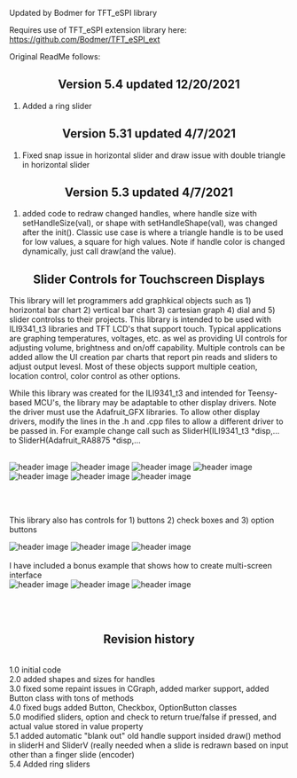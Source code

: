 Updated by Bodmer for TFT_eSPI library

Requires use of TFT_eSPI extension library here:
https://github.com/Bodmer/TFT_eSPI_ext

Original ReadMe follows:

<b><h2><center>Version 5.4 updated 12/20/2021</center></h1></b>
1. Added a ring slider


<b><h2><center>Version 5.31	updated 4/7/2021</center></h1></b>
1. Fixed snap issue in horizontal slider and draw issue with double triangle in horizontal slider


<b><h2><center>Version 5.3 updated 4/7/2021</center></h1></b>
1. added code to redraw changed handles, where handle size with setHandleSize(val), or shape with setHandleShape(val), was changed after the init(). Classic use case is where a triangle handle is to be used for low values, a square for high values. Note if handle color is changed dynamically, just call draw(and the value).

<b><h2><center>Slider Controls for Touchscreen Displays</center></h1></b>

This library will let programmers add graphkical objects such as 1) horizontal bar chart 2) vertical bar chart 3) cartesian graph 4) dial and 5) slider controlss to their projects. This library is intended to be used with ILI9341_t3 libraries and TFT LCD's that support touch. Typical applications are graphing temperatures, voltages, etc. as wel as providing UI controls for adjusting volume, brightness and on/off capability. Multiple controls can be added allow the UI creation par charts that report pin reads and sliders to adjust output levesl. Most of these objects support multiple ceation, location control, color control as other options. 

While this library was created for the ILI9341_t3 and intended for Teensy-based MCU's, the library may be adaptable to other display drivers. Note the driver must use the Adafruit_GFX libraries. To allow other display drivers, modify the lines in the .h and .cpp files to allow a different driver to be passed in. For example change call such as SliderH(ILI9341_t3 *disp,... to SliderH(Adafruit_RA8875 *disp,...
<br>
<br>

![header image](https://raw.github.com/Bodmer/ILI9341_t3_controls/master/jpg/BarChartH.jpg)
![header image](https://raw.github.com/Bodmer/ILI9341_t3_controls/master/jpg/BarChartV.jpg)
![header image](https://raw.github.com/Bodmer/ILI9341_t3_controls/master/jpg/CGraph.jpg)
![header image](https://raw.github.com/Bodmer/ILI9341_t3_controls/master/jpg/Dial.jpg)
![header image](https://raw.github.com/Bodmer/ILI9341_t3_controls/master/jpg/Equalizer.jpg)
![header image](https://raw.github.com/Bodmer/ILI9341_t3_controls/master/jpg/ColorPicker.jpg)
![header image](https://raw.github.com/Bodmer/ILI9341_t3_controls/master/jpg/RingSliders.jpg)

<br>
<br>

This library also has controls for 1) buttons 2) check boxes and 3) option buttons

![header image](https://raw.github.com/Bodmer/ILI9341_t3_controls/master/jpg/Button.jpg)
![header image](https://raw.github.com/Bodmer/ILI9341_t3_controls/master/jpg/Checkbox.jpg)
![header image](https://raw.github.com/Bodmer/ILI9341_t3_controls/master/jpg/OptionButton.jpg)
<br>
<br>
I have included a bonus example that shows how to create multi-screen interface
<br>
![header image](https://raw.github.com/Bodmer/ILI9341_t3_controls/master/jpg/MultiSceen.jpg)
![header image](https://raw.github.com/Bodmer/ILI9341_t3_controls/master/jpg/Eq.jpg)
![header image](https://raw.github.com/Bodmer/ILI9341_t3_controls/master/jpg/EQSettings.jpg)

<br>
<br>
<b><h2><center>Revision history</center></h1></b>
<br>
1.0		initial code<br>
2.0		added shapes and sizes for handles<br>
3.0		fixed some repaint issues in CGraph, added marker support, added Button class with tons of methods<br>
4.0		fixed bugs added Button, Checkbox, OptionButton classes<br>
5.0		modified sliders, option and check to return true/false if pressed, and actual value stored in value property<br>
5.1		added automatic "blank out" old handle support insided draw() method in sliderH and SliderV (really needed when a slide is redrawn based on input other than a finger slide (encoder)<br>
5.4		Added ring sliders <br>

